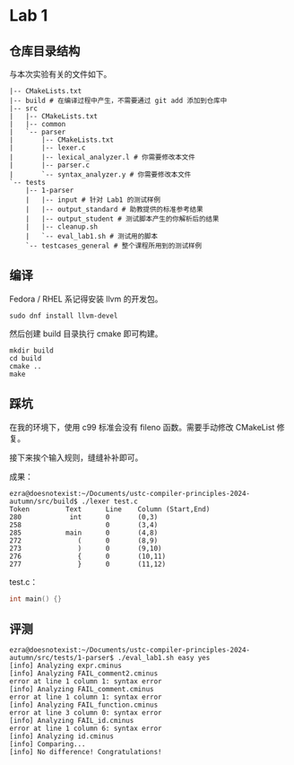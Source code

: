 # Lab 1
## 仓库目录结构

与本次实验有关的文件如下。

```shell
|-- CMakeLists.txt
|-- build # 在编译过程中产生，不需要通过 git add 添加到仓库中
|-- src
|   |-- CMakeLists.txt
|   |-- common
|   `-- parser
|       |-- CMakeLists.txt
|       |-- lexer.c
|       |-- lexical_analyzer.l # 你需要修改本文件
|       |-- parser.c
|       `-- syntax_analyzer.y # 你需要修改本文件
`-- tests
    |-- 1-parser
    |   |-- input # 针对 Lab1 的测试样例
    |   |-- output_standard # 助教提供的标准参考结果
    |   |-- output_student # 测试脚本产生的你解析后的结果
    |   |-- cleanup.sh
    |   `-- eval_lab1.sh # 测试用的脚本
    `-- testcases_general # 整个课程所用到的测试样例
```

## 编译

Fedora / RHEL 系记得安装 llvm 的开发包。

```shell
sudo dnf install llvm-devel
```

然后创建 build 目录执行 cmake 即可构建。

```shell
mkdir build
cd build
cmake ..
make
```

## 踩坑

在我的环境下，使用 c99 标准会没有 fileno 函数。需要手动修改 CMakeList 修复。

接下来挨个输入规则，缝缝补补即可。

成果：

```shell
ezra@doesnotexist:~/Documents/ustc-compiler-principles-2024-autumn/src/build$ ./lexer test.c 
Token         Text      Line    Column (Start,End)
280            int      0       (0,3)
258                     0       (3,4)
285           main      0       (4,8)
272              (      0       (8,9)
273              )      0       (9,10)
276              {      0       (10,11)
277              }      0       (11,12)
```

test.c：

```c
int main() {}
```

## 评测

```shell
ezra@doesnotexist:~/Documents/ustc-compiler-principles-2024-autumn/src/tests/1-parser$ ./eval_lab1.sh easy yes
[info] Analyzing expr.cminus
[info] Analyzing FAIL_comment2.cminus
error at line 1 column 1: syntax error
[info] Analyzing FAIL_comment.cminus
error at line 1 column 1: syntax error
[info] Analyzing FAIL_function.cminus
error at line 3 column 0: syntax error
[info] Analyzing FAIL_id.cminus
error at line 1 column 6: syntax error
[info] Analyzing id.cminus
[info] Comparing...
[info] No difference! Congratulations!
```